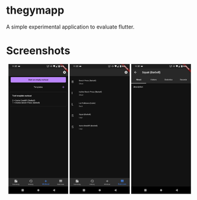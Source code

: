 # thegymapp

A simple experimental application to evaluate flutter.

# Screenshots
<p float="left" align="middle">
    <img src="docs/screenshots/workout.png" width="32%" />
    <img src="docs/screenshots/exercises.png" width="32%" />
    <img src="docs/screenshots/exercise_details.png" width="32%" /> 
</p>
